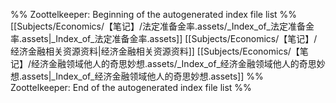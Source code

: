 %% Zoottelkeeper: Beginning of the autogenerated index file list  %%
 [[Subjects/Economics/【笔记】/法定准备金率.assets/_Index_of_法定准备金率.assets|_Index_of_法定准备金率.assets]]
 [[Subjects/Economics/【笔记】/经济金融相关资源资料|经济金融相关资源资料]]
 [[Subjects/Economics/【笔记】/经济金融领域他人的奇思妙想.assets/_Index_of_经济金融领域他人的奇思妙想.assets|_Index_of_经济金融领域他人的奇思妙想.assets]]
%% Zoottelkeeper: End of the autogenerated index file list  %%

